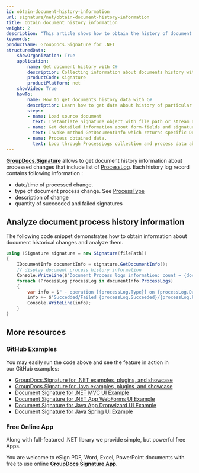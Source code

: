 ```yaml
---
id: obtain-document-history-information
url: signature/net/obtain-document-history-information
title: Obtain document history information
weight: 2
description: "This article shows how to obtain the history of document changes with GroupDocs.Signature API."
keywords: 
productName: GroupDocs.Signature for .NET
structuredData:
    showOrganization: True
    application:    
        name: Get document history with C#    
        description: Collecting information about documents history with C# language by GroupDocs.Signature for .NET APIs
        productCode: signature
        productPlatform: net 
    showVideo: True
    howTo:
        name: How to get documents history data with C# 
        description: Learn how to get data about history of particular document changes via C#
        steps:
        - name: Load source document
          text: Instantiate Signature object with file path or stream as a constructor parameter will load the document. 
        - name: Get detailed information about form-fields and signatures. 
          text: Invoke method GetDocumentInfo which returns specific DocumentInfo object.
        - name: Process obtained data. 
          text: Loop through ProcessLogs collection and process data about document operations.
---
```

[**GroupDocs.Signature**](https://products.groupdocs.com/signature/net) allows to get document history information about processed changes that include list of [ProcessLog](https://reference.groupdocs.com/signature/net/groupdocs.signature.domain/processlog). Each history log record contains following information :

* date/time of processed change.
* type of document process change. See [ProcessType](https://reference.groupdocs.com/signature/net/groupdocs.signature.domain/processtype)
* description of change
* quantity of succeeded and failed signatures

## Analyze document process history information

The following code snippet demonstrates how to obtain information about document historical changes and analyze them.

```csharp
using (Signature signature = new Signature(filePath))
{
    IDocumentInfo documentInfo = signature.GetDocumentInfo();
    // display document process history information
    Console.WriteLine($"Document Process logs information: count = {documentInfo.ProcessLogs.Count}");
    foreach (ProcessLog processLog in documentInfo.ProcessLogs)
    {
        var info = $" - operation [{processLog.Type}] on {processLog.Date.ToShortDateString()}. ";
        info += $"Succedded/Failed {processLog.Succeeded}/{processLog.Failed}. Message: {processLog.Message}";
        Console.WriteLine(info);
    }
}
```

## More resources

### GitHub Examples

You may easily run the code above and see the feature in action in our GitHub examples:

* [GroupDocs.Signature for .NET examples, plugins, and showcase](https://github.com/groupdocs-signature/GroupDocs.Signature-for-.NET)
* [GroupDocs.Signature for Java examples, plugins, and showcase](https://github.com/groupdocs-signature/GroupDocs.Signature-for-Java)
* [Document Signature for .NET MVC UI Example](https://github.com/groupdocs-signature/GroupDocs.Signature-for-.NET-MVC)
* [Document Signature for .NET App WebForms UI Example](https://github.com/groupdocs-signature/GroupDocs.Signature-for-.NET-WebForms)
* [Document Signature for Java App Dropwizard UI Example](https://github.com/groupdocs-signature/GroupDocs.Signature-for-Java-Dropwizard)
* [Document Signature for Java Spring UI Example](https://github.com/groupdocs-signature/GroupDocs.Signature-for-Java-Spring)

### Free Online App

Along with full-featured .NET library we provide simple, but powerful free Apps.

You are welcome to eSign PDF, Word, Excel, PowerPoint documents with free to use online **[GroupDocs Signature App](https://products.groupdocs.app/signature)**.